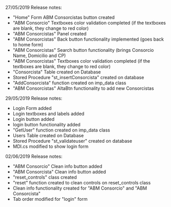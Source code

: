 27/05/2019 Release notes:

- "Home" Form ABM Consorcistas button created
- "ABM Consorcio" Textboxes color validation completed (if the textboxes are blank, they change to red color)
- "ABM Consorcistas" Panel created
- "ABM Consorcistas" Back button functionality implemented (goes back to home form)
- "ABM Consorcistas" Search button functionality (brings Consorcio Name, Domicilio and CP)
- "ABM Consorcistas" Textboxes color validation completed (if the textboxes are blank, they change to red color)
- "Consorcista" Table created on Database
- Stored Procedure "st_insertConsorcista" created on database
- "AddConsorcista" function created on imp_data class
- "ABM Consorcistas" AltaBtn functionality to add new Consorcistas 

29/05/2019 Release notes:

- Login Form added
- Login textboxes and labels added
- Login button added
- login button functionality added
- "GetUser" function created on imp_data class 
- Users Table created on Database
- Stored Procedure "st_validateuser" created on database
- MDI.cs modified to show login form

02/06/2019 Release notes:

- "ABM Consorcio" Clean info button added
- "ABM Consorcista" Clean info button added
- "reset_controls" class created
- "reset" function created to clean controls on reset_controls class
- Clean info functionality created for "ABM Consorcio" and "ABM Consorcista"
- Tab order modified for "login" form
 
 
